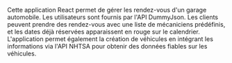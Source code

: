 Cette application React permet de gérer les rendez-vous d'un garage automobile. Les utilisateurs sont fournis par l'API DummyJson. Les clients peuvent prendre des rendez-vous avec une liste de mécaniciens prédéfinis, et les dates déjà réservées apparaissent en rouge sur le calendrier. L'application permet également la création de véhicules en intégrant les informations via l'API NHTSA pour obtenir des données fiables sur les véhicules.
